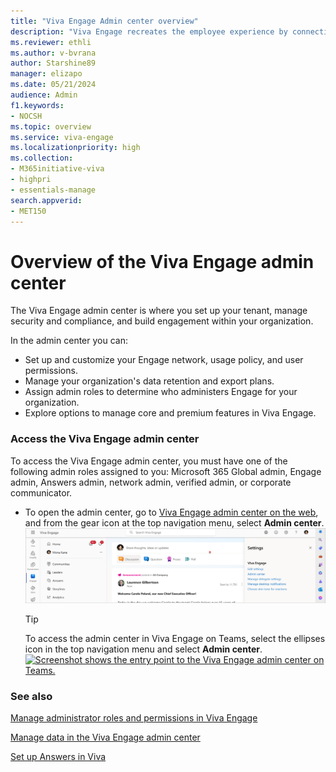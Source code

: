 ```yaml
---
title: "Viva Engage Admin center overview"
description: "Viva Engage recreates the employee experience by connecting people across the company, wherever and whenever they work, ensuring employees are included, engaged, and empowered."
ms.reviewer: ethli
ms.author: v-bvrana
author: Starshine89
manager: elizapo
ms.date: 05/21/2024
audience: Admin
f1.keywords:
- NOCSH
ms.topic: overview
ms.service: viva-engage
ms.localizationpriority: high
ms.collection:  
- M365initiative-viva
- highpri
- essentials-manage
search.appverid:
- MET150
---
```


# Overview of the Viva Engage admin center

The Viva Engage admin center is where you set up your tenant, manage security and compliance, and build engagement within your organization.

In the admin center you can:  

- Set up and customize your Engage network, usage policy, and user permissions.
- Manage your organization's data retention and export plans.
- Assign admin roles to determine who administers Engage for your organization.
- Explore options to manage core and premium features in Viva Engage.  

### Access the Viva Engage admin center

To access the Viva Engage admin center, you must have one of the following admin roles assigned to you: Microsoft 365 Global admin, Engage admin, Answers admin, network admin, verified admin, or corporate communicator.

- To open the admin center, go to [Viva Engage admin center on the web](http://engage.cloud.microsoft/main/admin), and from the gear icon at the top navigation menu, select **Admin center**.
[![Screenshot shows the entry point to the Viva Engage admin center on the web at engage.cloud.microsoft/main/admin.](/viva/media/engage/admin/web-admin-entry.png)](/viva/media/engage/admin/web-admin-entry.png#lightbox)

    >[!TIP]
    >To access the admin center in Viva Engage on Teams, select the ellipses icon in the top navigation menu and select **Admin center**.
    >[![Screenshot shows the entry point to the Viva Engage admin center on Teams.](/viva/media/engage/admin/admin-entry-point.png)](/viva/media/engage/admin/admin-entry-point.png#lightbox)

### See also

[Manage administrator roles and permissions in Viva Engage](/viva/engage/eac-key-admin-roles-permissions)

[Manage data in the Viva Engage admin center](/viva/engage/eac-as-manage-data)

[Set up Answers in Viva](/viva/engage/eac-answers-overview-setup)
